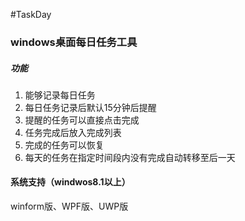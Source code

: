 #TaskDay

### windows桌面每日任务工具

##### 功能

1. 能够记录每日任务
2. 每日任务记录后默认15分钟后提醒
3. 提醒的任务可以直接点击完成
4. 任务完成后放入完成列表
5. 完成的任务可以恢复
6. 每天的任务在指定时间段内没有完成自动转移至后一天

#### 系统支持（windwos8.1以上）

winform版、WPF版、UWP版